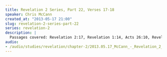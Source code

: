 ```yaml
--- 
title: Revelation 2 Series, Part 22, Verses 17-18
speaker: Chris McCann
created_at: "2013-05-17 21:00"
slug: revelation-2-series-part-22
series: revelation-2
description: |
  Passages covered: Revelation 2:17, Revelation 1:14, Acts 26:10, Revelaton 3:12, 2 Corinthians 5:17, John 14:15-17, Revelation 2:18, Acts 16:14-15, Revelation 1:14-15.
audio: 
- /audio/studies/revelation/chapter-2/2013.05.17_McCann_-_Revelation_2_Series_Part_22.yaml
---
```

